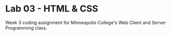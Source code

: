 # Lab 03 - HTML & CSS

Week 3 coding assignment for Minneapolis College's Web Client and Server Programming class.
